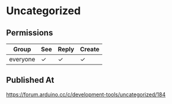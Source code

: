 # Uncategorized

## Permissions

| Group    | See | Reply | Create |
| -------- | --- | ----- | ------ |
| everyone | ✓   | ✓     | ✓      |

## Published At

https://forum.arduino.cc/c/development-tools/uncategorized/184
